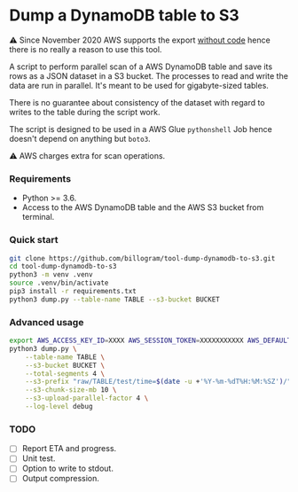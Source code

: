 # Dump a DynamoDB table to S3

⚠️ Since November 2020 AWS supports the export [without code](https://aws.amazon.com/blogs/aws/new-export-amazon-dynamodb-table-data-to-data-lake-amazon-s3/) hence there is no really a reason to use this tool. 

A script to perform parallel scan of a AWS DynamoDB table and save its rows as
a JSON dataset in a S3 bucket. The processes to read and write the data are run in
parallel. It's meant to be used for gigabyte-sized tables.

There is no guarantee about consistency of the dataset with regard to writes to the
table during the script work.

The script is designed to be used in a AWS Glue `pythonshell` Job hence doesn't depend
on anything but `boto3`.

⚠️ AWS charges extra for scan operations.

### Requirements

* Python >= 3.6.
* Access to the AWS DynamoDB table and the AWS S3 bucket from terminal.

### Quick start

```bash
git clone https://github.com/billogram/tool-dump-dynamodb-to-s3.git
cd tool-dump-dynamodb-to-s3
python3 -m venv .venv
source .venv/bin/activate
pip3 install -r requirements.txt
python3 dump.py --table-name TABLE --s3-bucket BUCKET
```

### Advanced usage

```bash
export AWS_ACCESS_KEY_ID=XXXX AWS_SESSION_TOKEN=XXXXXXXXXXX AWS_DEFAULT_REGION=eu-west-1
python3 dump.py \
    --table-name TABLE \
    --s3-bucket BUCKET \
    --total-segments 4 \
    --s3-prefix "raw/TABLE/test/time=$(date -u +'%Y-%m-%dT%H:%M:%SZ')/" \
    --s3-chunk-size-mb 10 \
    --s3-upload-parallel-factor 4 \
    --log-level debug
```

### TODO

* [ ] Report ETA and progress.
* [ ] Unit test.
* [ ] Option to write to stdout.
* [ ] Output compression.
